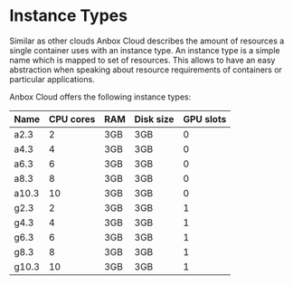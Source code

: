 # Instance Types

Similar as other clouds Anbox Cloud describes the amount of resources a single container uses with an instance type. An instance type is a simple name which is mapped to set of resources. This allows to have an easy abstraction when speaking about resource requirements of containers or particular applications.

Anbox Cloud offers the following instance types:

Name  | CPU cores | RAM   | Disk size | GPU slots |
------|-----------|-------|-----------|-----------|
a2.3  | 2         | 3GB   | 3GB       |  0        |
a4.3  | 4         | 3GB   | 3GB       |  0        |
a6.3  | 6         | 3GB   | 3GB       |  0        |
a8.3  | 8         | 3GB   | 3GB       |  0        |
a10.3 | 10        | 3GB   | 3GB       |  0        |
g2.3  | 2         | 3GB   | 3GB       |  1        |
g4.3  | 4         | 3GB   | 3GB       |  1        |
g6.3  | 6         | 3GB   | 3GB       |  1        |
g8.3  | 8         | 3GB   | 3GB       |  1        |
g10.3 | 10        | 3GB   | 3GB       |  1        |
